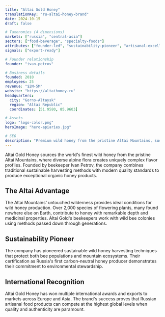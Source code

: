 ```yaml
---
title: "Altai Gold Honey"
translationKey: "ru-altai-honey-brand"
date: 2024-10-15
draft: false

# Taxonomies (4 dimensions)
markets: ["russia", "central-asia"]
sectors: ["food-beverage", "specialty-foods"]
attributes: ["founder-led", "sustainability-pioneer", "artisanal-excellence"]
signals: ["export-ready"]

# Founder relationship
founder: "ivan-petrov"

# Business details
founded: 2010
employees: 25
revenue: "$2M-5M"
website: "https://altaihoney.ru"
headquarters:
  city: "Gorno-Altaysk"
  region: "Altai Republic"
  coordinates: [51.9580, 85.9603]

# Assets
logo: "logo-color.png"
heroImage: "hero-apiaries.jpg"

# SEO
description: "Premium wild honey from the pristine Altai Mountains, sustainably harvested using traditional methods"
---
```


Altai Gold Honey sources the world's finest wild honey from the pristine Altai Mountains, where diverse alpine flora creates uniquely complex flavor profiles. Founded by beekeeper Ivan Petrov, the company combines traditional sustainable harvesting methods with modern quality standards to produce exceptional organic honey products.

## The Altai Advantage

The Altai Mountains' untouched wilderness provides ideal conditions for wild honey production. Over 2,000 species of flowering plants, many found nowhere else on Earth, contribute to honey with remarkable depth and medicinal properties. Altai Gold's beekeepers work with wild bee colonies using methods passed down through generations.

## Sustainability Pioneer

The company has pioneered sustainable wild honey harvesting techniques that protect both bee populations and mountain ecosystems. Their certification as Russia's first carbon-neutral honey producer demonstrates their commitment to environmental stewardship.

## International Recognition

Altai Gold Honey has won multiple international awards and exports to markets across Europe and Asia. The brand's success proves that Russian artisanal food products can compete at the highest global levels when quality and authenticity are paramount.
